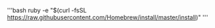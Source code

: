'''bash
ruby -e "$(curl -fsSL https://raw.githubusercontent.com/Homebrew/install/master/install)"
'''

